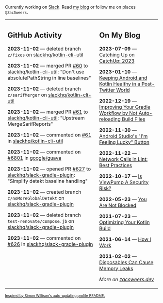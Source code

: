 Currently working on [Slack](https://slack.com/). Read [my blog](https://zacsweers.dev/) or follow me on places `@ZacSweers`.

<table><tr><td valign="top" width="60%">

## GitHub Activity
<!-- githubActivity starts -->
**2023-11-02** — deleted branch `z/fixes` on [slackhq/kotlin-cli-util](https://github.com/slackhq/kotlin-cli-util)

**2023-11-02** — merged PR [#60](https://github.com/slackhq/kotlin-cli-util/pull/60) to [slackhq/kotlin-cli-util](https://github.com/slackhq/kotlin-cli-util): "Don't use absolutePathString in line baselines"

**2023-11-02** — deleted branch `z/sarifMerger` on [slackhq/kotlin-cli-util](https://github.com/slackhq/kotlin-cli-util)

**2023-11-02** — merged PR [#61](https://github.com/slackhq/kotlin-cli-util/pull/61) to [slackhq/kotlin-cli-util](https://github.com/slackhq/kotlin-cli-util): "Upstream MergeSarifReports"

**2023-11-02** — commented on [#61](https://github.com/slackhq/kotlin-cli-util/pull/61#issuecomment-1791420202) in [slackhq/kotlin-cli-util](https://github.com/slackhq/kotlin-cli-util)

**2023-11-02** — commented on [#6801](https://github.com/google/guava/issues/6801#issuecomment-1791419301) in [google/guava](https://github.com/google/guava)

**2023-11-02** — opened PR [#627](https://github.com/slackhq/slack-gradle-plugin/pull/627) to [slackhq/slack-gradle-plugin](https://github.com/slackhq/slack-gradle-plugin): "Simplify detekt baseline handling"

**2023-11-02** — created branch `z/noMoreGlobalDetekt` on [slackhq/slack-gradle-plugin](https://github.com/slackhq/slack-gradle-plugin)

**2023-11-02** — deleted branch `test-renovate/compose.jb` on [slackhq/slack-gradle-plugin](https://github.com/slackhq/slack-gradle-plugin)

**2023-11-02** — commented on [#626](https://github.com/slackhq/slack-gradle-plugin/pull/626#issuecomment-1791330949) in [slackhq/slack-gradle-plugin](https://github.com/slackhq/slack-gradle-plugin)
<!-- githubActivity ends -->
</td><td valign="top" width="40%">

## On My Blog
<!-- blog starts -->
**2023-07-09** — [Catching Up on CatchUp: 2023](https://www.zacsweers.dev/catching-up-on-catchup-2023/)

**2023-01-10** — [Keeping Android and Kotlin Healthy in a Post-Twitter World](https://www.zacsweers.dev/keeping-android-healthy/)

**2022-12-19** — [Improving Your Gradle Workflow by Not Auto-reloading Build Files](https://www.zacsweers.dev/improving-your-workflow-by-not-auto-reloading-build-files/)

**2022-11-30** — [Android Studio's "I'm Feeling Lucky" Button](https://www.zacsweers.dev/android-studios-im-feeling-lucky-button/)

**2022-11-22** — [Network Calls in Lint: Best Practices](https://www.zacsweers.dev/network-calls-in-lint-best-practices/)

**2022-10-17** — [Is ViewPump A Security Risk?](https://www.zacsweers.dev/is-viewpump-a-security-risk/)

**2022-05-23** — [You Are Not Blocked](https://www.zacsweers.dev/you-are-not-blocked/)

**2021-07-23** — [Optimizing Your Kotlin Build](https://www.zacsweers.dev/optimizing-your-kotlin-build/)

**2021-06-14** — [How I Work](https://www.zacsweers.dev/how-i-work/)

**2021-02-02** — [Disposables Can Cause Memory Leaks](https://www.zacsweers.dev/disposables-can-cause-memory-leaks/)
<!-- blog ends -->
_More on [zacsweers.dev](https://zacsweers.dev/)_
</td></tr></table>

<sub><a href="https://simonwillison.net/2020/Jul/10/self-updating-profile-readme/">Inspired by Simon Willison's auto-updating profile README.</a></sub>